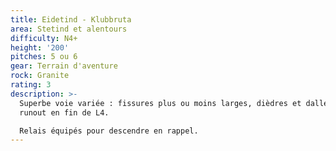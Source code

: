 ```yaml
---
title: Eidetind - Klubbruta
area: Stetind et alentours
difficulty: N4+
height: '200'
pitches: 5 ou 6
gear: Terrain d'aventure
rock: Granite
rating: 3
description: >-
  Superbe voie variée : fissures plus ou moins larges, dièdres et dalles. Petit
  runout en fin de L4.

  Relais équipés pour descendre en rappel.
---
```


